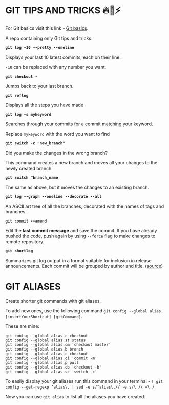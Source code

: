 # GIT TIPS AND TRICKS 🔥🚀⚡

For Git basics visit this link - [Git basics](https://rogerdudler.github.io/git-guide/).

A repo containing only Git tips and tricks.

**`git log -10 --pretty --oneline`**

Displays your last 10 latest commits, each on their line.

`-10` can be replaced with any number you want.

**`git checkout -`**

Jumps back to your last branch.

**`git reflog`**

Displays all the steps you have made

**`git log -s mykeyword`**

Searches through your commits for a commit matching your keyword.

Replace `mykeyword` with the word you want to find

**`git switch -c "new_branch"`**

Did you make the changes in the wrong branch?

This command creates a new branch and moves all your changes to the newly created branch.

**`git switch "branch_name`**

The same as above, but it moves the changes to an existing branch.

**`git log --graph --oneline --decorate --all`**

An ASCII art tree of all the branches, decorated with the names of tags and branches.

**`git commit --amend`**

Edit the **last commit message** and save the commit. If you have already pushed the code, push again by using `--force` flag to make changes to remote repository.

**`git shortlog`**

Summarizes git log output in a format suitable for inclusion in release
announcements. Each commit will be grouped by author and title. ([source](https://git-scm.com/docs/git-shortlog))

# GIT ALIASES

Create shorter git commands with git aliases.

To add new ones, use the following command `git config --global alias.[insertYourShortcut] [gitCommand]`.

These are mine:

```
git config --global alias.c checkout
git config --global alias.st status
git config --global alias.cm 'checkout master'
git config --global alias.b branch
git config --global alias.c checkout
git config --global alias.ci 'commit -m'
git config --global alias.p pull
git config --global alias.cb 'checkout -b'
git config --global alias.sc 'switch -c'
```

To easily display your git aliases run this command in your terminal - `! git config --get-regexp ^alias\. | sed -e s/^alias\.// -e s/\ /\ =\ /`.

Now you can use `git alias` to list all the aliases you have created.
